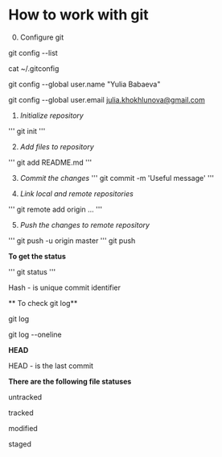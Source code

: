 # **How to work with git**
0. Configure git

 git config --list
 
 cat ~/.gitconfig
 
 git config --global user.name "Yulia Babaeva"
 
 git config --global user.email julia.khokhlunova@gmail.com


1. _Initialize repository_

''' git init
'''

2. _Add files to repository_

''' git add README.md
'''

3. _Commit the changes_
''' git commit -m 'Useful message'
'''

4. _Link local and remote repositories_

'''  git remote add origin ...
'''

5. _Push the changes to remote repository_

''' git push -u origin master
'''
 git push

**To get the status**

''' git status
'''

Hash - is unique commit identifier

** To check git log**

git log

git log --oneline

**HEAD**

HEAD - is the last commit

**There are the following file statuses**

untracked

tracked

modified

staged

